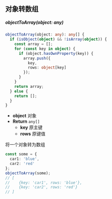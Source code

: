 ## 对象转数组

##### objectToArray(object: any)

```typescript
objectToArray(object: any): any[] {
  if (isObject(object) && !isArray(object)) {
    const array = [];
    for (const key in object) {
      if (object.hasOwnProperty(key)) {
        array.push({
          key,
          rows: object[key]
        });
      }
    }
    return array;
  } else {
    return [];
  }
}
```

- **object** 对象
- **Return** `any[]`
  - **key** 原主键
  - **rows** 原键值

将一个对象转为数组

```typescript
const some = {
  car1: 'blue',
  car2: 'red'
};
objectToArray(some);
// [
//    {key: 'car1', rows: 'blue'},
//    {key: 'car2', rows: 'red'}
// ]
```

